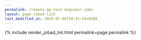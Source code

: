 ```yaml
---
permalink: /remote-qa-test-engineer-jobs
layout: page-jobad-list
last_modified_at: 2019-01-06T18:41:54+0100
---
```

{% include render_jobad_list.html permalink=page.permalink %}

